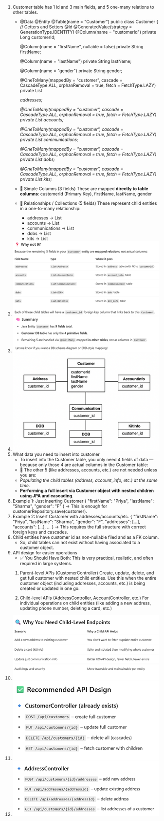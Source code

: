 1. Customer table has 1 id and 3 main fields, and 5 one-many relations to other tables. 
   -  @Data
      @Entity
      @Table(name = "Customer")
      public class Customer {
      // Getters and Setters
      @Id
      @GeneratedValue(strategy = GenerationType.IDENTITY)
      @Column(name = "customerId")
      private Long customerId;

      @Column(name = "firstName", nullable = false)
      private String firstName;

      @Column(name = "lastName")
      private String lastName;

      @Column(name = "gender")
      private String gender;

      @OneToMany(mappedBy = "customer", cascade = CascadeType.ALL, orphanRemoval = true, fetch = FetchType.LAZY)
      private List<Address> addresses;

      @OneToMany(mappedBy = "customer", cascade = CascadeType.ALL, orphanRemoval = true, fetch = FetchType.LAZY)
      private List<AccountInfo> accounts;

      @OneToMany(mappedBy = "customer", cascade = CascadeType.ALL, orphanRemoval = true, fetch = FetchType.LAZY)
      private List<Communication> communications;

      @OneToMany(mappedBy = "customer", cascade = CascadeType.ALL, orphanRemoval = true, fetch = FetchType.LAZY)
      private List<DOB> dobs;

      @OneToMany(mappedBy = "customer", cascade = CascadeType.ALL, orphanRemoval = true, fetch = FetchType.LAZY)
      private List<KitInfo> kits;
   - 🔹 Simple Columns (3 fields)
     These are mapped **directly to table columns**:
     customerId (Primary Key), firstName, lastName, gender
   - 🔹 Relationships / Collections (5 fields)
     These represent child entities in a one-to-many relationship:
     - addresses → List<Address>
     - accounts → List<AccountInfo>
     - communications → List<Communication> 
     - dobs → List<DOB>
     - kits → List<KitInfo>
2. ![img_3.png](img_3.png)
3. ![img_4.png](img_4.png)
4. ![img_5.png](img_5.png)
5. What data you need to insert into customer 
   - To insert into the Customer table, you only need 4 fields of data — because only those 4 are actual columns in the Customer table:
   - 🔁 The other 5 (like addresses, accounts, etc.) are not needed unless you are:
   - _Populating the child tables (address, account_info, etc.) at the same time._
   - **Performing a full insert via Customer object with nested children using JPA and cascading**.
6. Example 1: Just inserting Customer
   {
   "firstName": "Priya",
   "lastName": "Sharma",
   "gender": "F"
   }
   → This is enough for customerRepository.save(customer).
7. Example 2: Insert Customer with addresses/accounts/etc.
   {
   "firstName": "Priya",
   "lastName": "Sharma",
   "gender": "F",
   "addresses": [...],
   "accounts": [...],
   ...
   }
   → This requires the full structure with correct foreign keys and cascades.
8. Child entities have customer id as non-nullable filed and as a FK column. 
   - So, child tables can not exist without having associated to a customer object.
9. API design for easier operations 
   - ✅ You Should Have Both: This is very practical, realistic, and often required in large systems.
   1. Parent-level APIs (CustomerController)
      Create, update, delete, and get full customer with nested child entities.
      Use this when the entire customer object (including addresses, accounts, etc.) is being created or updated in one go.

   2. Child-level APIs (AddressController, AccountController, etc.)
      For individual operations on child entities (like adding a new address, updating phone number, deleting a card, etc.)
10. ![img_6.png](img_6.png)
11. ![img_7.png](img_7.png)
12. ![img_8.png](img_8.png)






